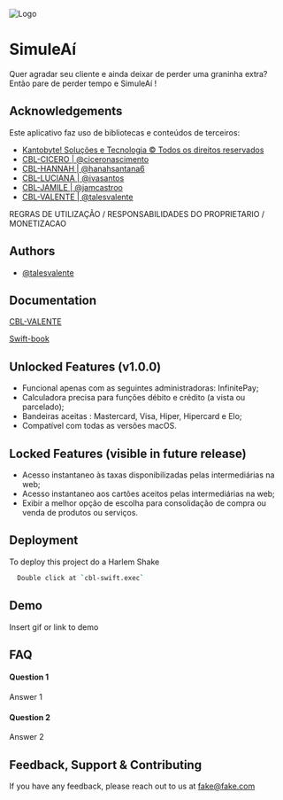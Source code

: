
![Logo](https://kantobyte.com.br/arquivos/Imagens/KB2021.png)


# SimuleAí

Quer agradar seu cliente e ainda deixar de perder uma graninha extra? Então pare de perder tempo e SimuleAí !

## Acknowledgements
Este aplicativo faz uso de bibliotecas e conteúdos de terceiros:

 - [Kantobyte! Soluções e Tecnologia © Todos os direitos reservados](https://kantobyte.com.br)
 - [CBL-CICERO  | @ciceronascimento](https://github.com/talesvalente/Apple-Developer-Academy/tree/CBLCiceroSwift)
 - [CBL-HANNAH  | @hanahsantana6](https://github.com/talesvalente/Apple-Developer-Academy/tree/cbl-hanah)
 - [CBL-LUCIANA | @ivasantos](https://github.com/talesvalente/Apple-Developer-Academy/tree/cbl-luciana)
 - [CBL-JAMILE  | @jamcastroo](https://github.com/talesvalente/Apple-Developer-Academy/tree/cbl-jamile)
 - [CBL-VALENTE | @talesvalente](https://github.com/talesvalente/Apple-Developer-Academy/tree/cbl-valente)


 REGRAS DE UTILIZAÇÃO / RESPONSABILIDADES DO PROPRIETARIO / MONETIZACAO

## Authors

- [@talesvalente](https://www.github.com/talesvalente)


## Documentation

[CBL-VALENTE](https://www.notion.so/CBL-Simulador-de-Custos-2d3dbd74fd7a41579d683f35ecc1828a)

[Swift-book](https://docs.swift.org/swift-book/)

## Unlocked Features (v1.0.0)
- Funcional apenas com as seguintes administradoras: InfinitePay;
- Calculadora precisa para funções débito e crédito (a vista ou parcelado);
- Bandeiras aceitas : Mastercard, Visa, Hiper, Hipercard e Elo;
- Compatível com todas as versões macOS.

## Locked Features (visible in future release)
- Acesso instantaneo às taxas disponibilizadas pelas intermediárias na web;
- Acesso instantaneo aos cartões aceitos pelas intermediárias na web;
- Exibir a melhor opção de escolha para consolidação de compra ou venda de produtos ou serviços.


## Deployment

To deploy this project do a Harlem Shake 

```bash
  Double click at `cbl-swift.exec`
```


## Demo

Insert gif or link to demo


## FAQ

#### Question 1

Answer 1

#### Question 2

Answer 2


## Feedback, Support & Contributing

If you have any feedback, please reach out to us at fake@fake.com

